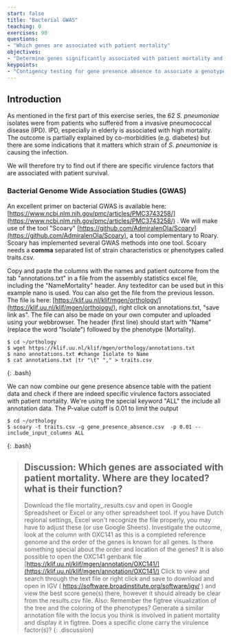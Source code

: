 ```yaml
---
start: false
title: "Bacterial GWAS"
teaching: 0
exercises: 90
questions:
- "Which genes are associated with patient mortality"
objectives:
- "Determine genes significantly associated with patient mortality and speculate why"
keypoints:
- "Contigency testing for gene presence absence to associate a genotype with a phenotype, similar to GWAS in clinical genetics is possible with bacterial genomes"
---
```


## Introduction

As mentioned in the first part of this exercise series, the 62 *S. pneumoniae* isolates were from patients who suffered from a invasive pneumococcal disease (IPD). IPD, especially in elderly is associated with high mortality. The outcome is partially explained by co-morbidities (e.g. diabetes) but there are some indications that it matters which strain of *S. pneumoniae* is causing the infection. 

We will therefore try to find out if there are specific virulence factors that are associated with patient survival. 

### Bacterial Genome Wide Association Studies (GWAS)

An excellent primer on bacterial GWAS is available here: [https://www.ncbi.nlm.nih.gov/pmc/articles/PMC3743258/](https://www.ncbi.nlm.nih.gov/pmc/articles/PMC3743258/) . We will make use of the tool "Scoary" [https://github.com/AdmiralenOla/Scoary](https://github.com/AdmiralenOla/Scoary), a tool complementary to Roary. Scoary has implemented several GWAS methods into one tool. Scoary needs a **comma** separated list of strain characteristics or phenotypes called traits.csv. 

Copy and paste the columns with the names and patient outcome from the tab "annotations.txt" in a file from the assembly statistics excel file, including the "Name<tab>Mortality" header. Any texteditor can be used but in this example nano is used. You can also get the file from the previous lesson. The file is here:  [https://klif.uu.nl/klif/mgen/orthology/](https://klif.uu.nl/klif/mgen/orthology/), right click on annotations.txt, "save link as". The file can also be made on your own computer and uploaded using your webbrowser. The header (first line) should start with "Name" (replace the word "Isolate") followed by the phenotype (Mortality). 

~~~
$ cd ~/orthology
$ wget https://klif.uu.nl/klif/mgen/orthology/annotations.txt
$ nano annotations.txt #change Isolate to Name
$ cat annotations.txt |tr "\t" "," > traits.csv
~~~
{: .bash}

We can now combine our gene presence absence table with the patient data and check if there are indeed specific virulence factors associated with patient mortality. We're using the special keyword "ALL" the include all annotation data. The P-value cutoff is 0.01 to limit the output

~~~
$ cd ~/orthology
$ scoary -t traits.csv -g gene_presence_absence.csv  -p 0.01 --include_input_columns ALL
~~~
{: .bash}


> ## Discussion: Which genes are associated with patient mortality. Where are they located? what is their function?
> Download the file mortality_<date>.results.csv and open in Google Spreadsheet or Excel or any other spreadsheet tool. If you have Dutch regional settings, Excel won't recognize the file properly, you may have to adjust these (or use Google Sheets). Investigate the outcome, look at the column with OXC141 as this is a completed reference genome and the order of the genes is known for all genes. Is there something special about the order and location of the genes? It is also possible to open the OXC141 genbank file  [https://klif.uu.nl/klif/mgen/annotation/OXC141/](https://klif.uu.nl/klif/mgen/annotation/OXC141/)  Click to view and search through the text file or right click and save to download and open in IGV ( https://software.broadinstitute.org/software/igv/ ) and view the best score gene(s) there, however it should already be clear from the results.csv file. Also: Remember the figtree visualization of the tree and the coloring of the phenotypes? Generate a similar annotation file with the locus you think is involved in patient mortality and display it in figtree. Does a specific clone carry the virulence factor(s)? 
{: .discussion}

